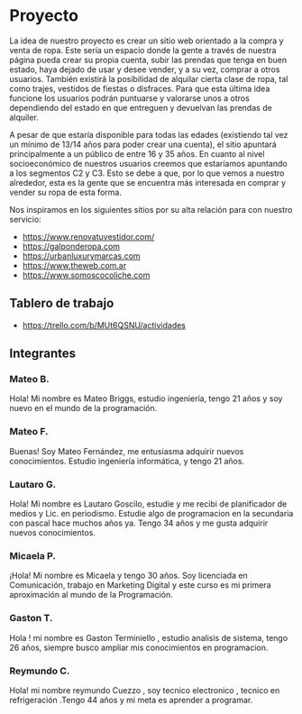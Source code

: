 # Proyecto 
La idea de nuestro proyecto es crear un sitio web orientado a la compra y venta de ropa. Este sería un espacio donde la gente a través de nuestra página pueda crear su propia cuenta, subir las prendas que tenga en buen estado, haya dejado de usar y desee vender, y a su vez, comprar a otros usuarios. También existirá la posibilidad de alquilar cierta clase de ropa, tal como trajes, vestidos de fiestas o disfraces. Para que esta última idea funcione los usuarios podrán puntuarse y valorarse unos a otros dependiendo del estado en que entreguen y devuelvan las prendas de alquiler.  

A pesar de que estaría disponible para todas las edades (existiendo tal vez un mínimo de 13/14 años para poder crear una cuenta), el sitio apuntará principalmente a un público de entre 16 y 35 años. En cuanto al nivel socioeconómico de nuestros usuarios creemos que estaríamos apuntando a los segmentos C2 y C3. Esto se debe a que, por lo que vemos a nuestro alrededor, esta es la gente que se encuentra más interesada en comprar y vender su ropa de esta forma.  

Nos inspiramos en los siguientes sitios por su alta relación para con nuestro servicio:
- https://www.renovatuvestidor.com/
- https://galponderopa.com
- https://urbanluxurymarcas.com
- https://www.theweb.com.ar
- https://www.somoscocoliche.com

## Tablero de trabajo
- https://trello.com/b/MUt6QSNU/actividades

## Integrantes

### Mateo B.
Hola! Mi nombre es Mateo Briggs, estudio ingeniería, tengo 21 años y soy nuevo en el mundo de la programación.

### Mateo F.
Buenas! Soy Mateo Fernández, me entusiasma adquirir nuevos conocimientos. Estudio ingeniería informática, y tengo 21 años.

### Lautaro G.
Hola! Mi nombre es Lautaro Goscilo, estudie y me recibi de planificador de medios y Lic. en periodismo. Estudie algo de programacion en la secundaria con pascal hace muchos años ya. Tengo 34 años y me gusta adquirir nuevos conocimientos. 

### Micaela P.
¡Hola! Mi nombre es Micaela y tengo 30 años. Soy licenciada en Comunicación, trabajo en Marketing Digital y este curso es mi primera aproximación al mundo de la Programación.

### Gaston T.
Hola ! mi nombre es Gaston  Terminiello , estudio analisis de sistema, tengo 26 años, siempre busco ampliar mis conocimientos en programacion. 

### Reymundo C.
Hola! mi nombre reymundo Cuezzo , soy tecnico electronico , tecnico en refrigeración .Tengo 44 años y mi meta es aprender a programar.
